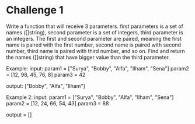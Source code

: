 # Challenge 1

Write a function that will receive 3 parameters.
first parameters is a set of names ([]string),
second parameter is a set of integers,
third parameter is an integers.
The first and second parameter are paired, meaning the first name is paired with the first number, second name is paired
with second number, third name is paired with third number, and so on.
Find and return the names ([]string) that have bigger value than the third parameter.

Example:
input:
param1 = ["Surya", "Bobby", "Alfa", "Ilham", "Sena"]
param2 = [12, 98, 45, 76, 8]
param3 = 42

output: ["Bobby", "Alfa", "Ilham"]

Example 2:
input:
param1 = ["Surya", "Bobby", "Alfa", "Ilham", "Sena"]
param2 = [12, 24, 66, 54, 43]
param3 = 88

output = []

